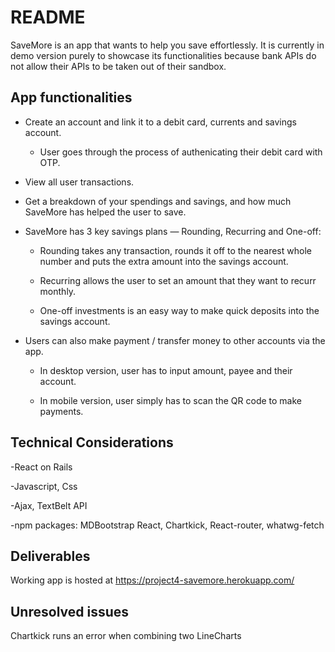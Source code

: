 # README
SaveMore is an app that wants to help you save effortlessly.
It is currently in demo version purely to showcase its functionalities because bank APIs do not allow their APIs to be taken out of their sandbox.

## App functionalities
* Create an account and link it to a debit card, currents and savings account.

	* User goes through the process of authenicating their debit card with OTP.


* View all user transactions.

* Get a breakdown of your spendings and savings, and how much SaveMore has helped the user to save.


* SaveMore has 3 key savings plans — Rounding, Recurring and One-off: 

	* Rounding takes any transaction, rounds it off to the nearest whole number and puts the extra amount into the savings account.

	* Recurring allows the user to set an amount that they want to recurr monthly.

	* One-off investments is an easy way to make quick deposits into the savings account.


* Users can also make payment / transfer money to other accounts via the app.

	* In desktop version, user has to input amount, payee and their account.

	* In mobile version, user simply has to scan the QR code to make payments.

## Technical Considerations
-React on Rails

-Javascript, Css

-Ajax, TextBelt API

-npm packages: MDBootstrap React, Chartkick, React-router, whatwg-fetch

## Deliverables
Working app is hosted at https://project4-savemore.herokuapp.com/

## Unresolved issues
Chartkick runs an error when combining two LineCharts




